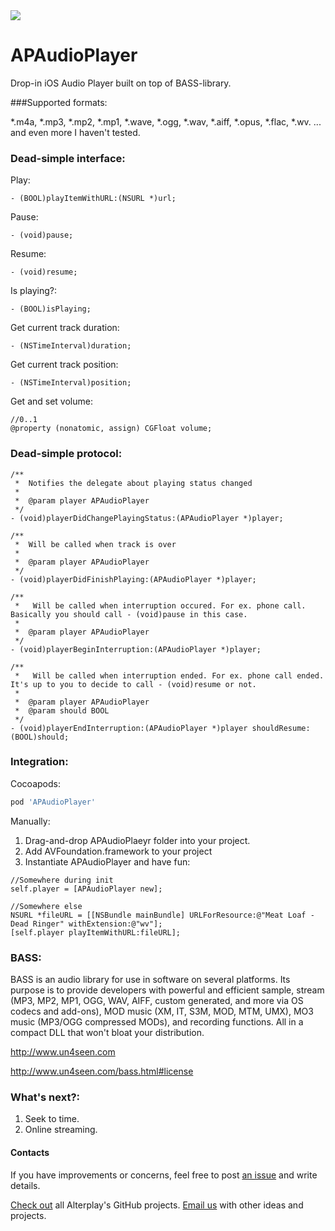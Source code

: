 <img src="https://dl.dropboxusercontent.com/u/2334198/APAudioPlayer-git-teaser.png">

APAudioPlayer
=============

Drop-in iOS Audio Player built on top of BASS-library. 


###Supported formats:

*.m4a,
*.mp3,
*.mp2, 
*.mp1,
*.wave,
*.ogg,
*.wav, 
*.aiff,
*.opus,
*.flac,
*.wv.
... and even more I haven't tested.

### Dead-simple interface:


Play:

```objc
- (BOOL)playItemWithURL:(NSURL *)url;
```

Pause:

```objc
- (void)pause;
```

Resume:

```objc
- (void)resume;
```

Is playing?:

```objc
- (BOOL)isPlaying;
```

Get current track duration:

```objc
- (NSTimeInterval)duration;
```

Get current track position:

```objc
- (NSTimeInterval)position;
```

Get and set volume:

```objc
//0..1
@property (nonatomic, assign) CGFloat volume;
```

### Dead-simple protocol:

```objc
/**
 *  Notifies the delegate about playing status changed
 *
 *  @param player APAudioPlayer
 */
- (void)playerDidChangePlayingStatus:(APAudioPlayer *)player;

/**
 *  Will be called when track is over
 *
 *  @param player APAudioPlayer
 */
- (void)playerDidFinishPlaying:(APAudioPlayer *)player;

/**
 *   Will be called when interruption occured. For ex. phone call. Basically you should call - (void)pause in this case.
 *
 *  @param player APAudioPlayer
 */
- (void)playerBeginInterruption:(APAudioPlayer *)player;

/**
 *   Will be called when interruption ended. For ex. phone call ended. It's up to you to decide to call - (void)resume or not.
 *
 *  @param player APAudioPlayer
 *  @param should BOOL
 */
- (void)playerEndInterruption:(APAudioPlayer *)player shouldResume:(BOOL)should;

```


### Integration:

Cocoapods:
```ruby
pod 'APAudioPlayer'
```

Manually:

1. Drag-and-drop APAudioPlaeyr folder into your project.
2. Add AVFoundation.framework to your project
3. Instantiate APAudioPlayer and have fun:

```objc
//Somewhere during init
self.player = [APAudioPlayer new];

//Somewhere else
NSURL *fileURL = [[NSBundle mainBundle] URLForResource:@"Meat Loaf - Dead Ringer" withExtension:@"wv"];
[self.player playItemWithURL:fileURL];
```

### BASS:

BASS is an audio library for use in software on several platforms. Its purpose is to provide developers with powerful and efficient sample, stream (MP3, MP2, MP1, OGG, WAV, AIFF, custom generated, and more via OS codecs and add-ons), MOD music (XM, IT, S3M, MOD, MTM, UMX), MO3 music (MP3/OGG compressed MODs), and recording functions. All in a compact DLL that won't bloat your distribution.

http://www.un4seen.com

http://www.un4seen.com/bass.html#license

### What's next?:

1. Seek to time.
2. Online streaming.

#### Contacts

If you have improvements or concerns, feel free to post [an issue](https://github.com/Alterplay/APAudioPlayer/issues) and write details.

[Check out](https://github.com/Alterplay) all Alterplay's GitHub projects.
[Email us](mailto:hello@alterplay.com?subject=From%20GitHub%20APAddressBook) with other ideas and projects.
